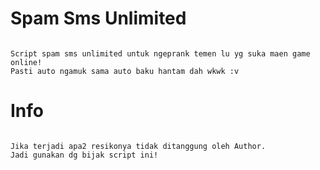 # Spam Sms Unlimited

```

Script spam sms unlimited untuk ngeprank temen lu yg suka maen game online!
Pasti auto ngamuk sama auto baku hantam dah wkwk :v

```
# Info
```

Jika terjadi apa2 resikonya tidak ditanggung oleh Author.
Jadi gunakan dg bijak script ini!

```
